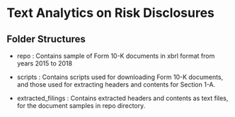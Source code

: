 # Text Analytics on Risk Disclosures

## Folder Structures

* repo : Contains sample of Form 10-K documents in xbrl format from years 2015 to 2018

* scripts : Contains scripts used for downloading Form 10-K documents, and those used for extracting headers and contents for Section 1-A.

* extracted_filings : Contains extracted headers and contents as text files, for the document samples in repo directory.
